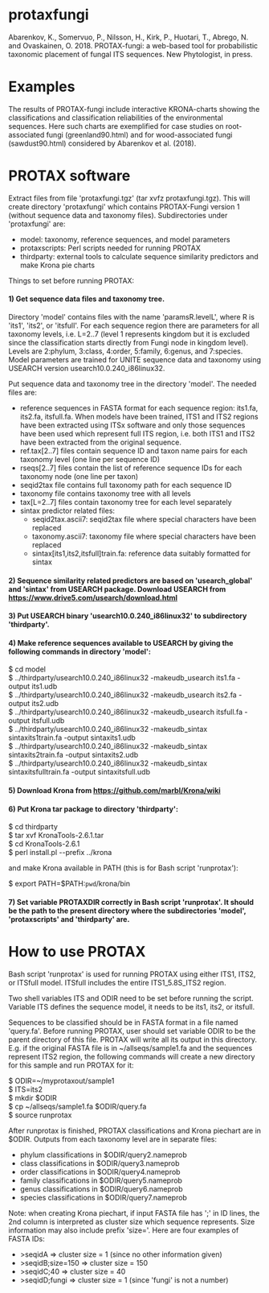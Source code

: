 # protaxfungi

Abarenkov, K., Somervuo, P., Nilsson, H., Kirk, P., Huotari, T., Abrego, N. and Ovaskainen, O. 2018. PROTAX-fungi: a web-based tool for probabilistic taxonomic placement of fungal ITS sequences. New Phytologist, in press.

# Examples

The results of PROTAX-fungi include interactive KRONA-charts showing the classifications and classification reliabilities of the environmental sequences. Here such charts are exemplified for case studies on root-associated fungi (greenland90.html) and for wood-associated fungi (sawdust90.html) considered by Abarenkov et al. (2018).

# PROTAX software

Extract files from file 'protaxfungi.tgz' (tar xvfz protaxfungi.tgz). This will create directory 'protaxfungi' which contains PROTAX-Fungi version 1 (without sequence data and taxonomy files). Subdirectories under 'protaxfungi' are:

- model: taxonomy, reference sequences, and model parameters
- protaxscripts: Perl scripts needed for running PROTAX
- thirdparty: external tools to calculate sequence similarity predictors and make Krona pie charts

Things to set before running PROTAX:

#### 1) Get sequence data files and taxonomy tree. 

Directory 'model' contains files with the name 'paramsR.levelL', where R is 'its1', 'its2', or 'itsfull'. For each sequence region there are parameters for all taxonomy levels, i.e. L=2..7 (level 1 represents kingdom but it is excluded since the classification starts directly from Fungi node in kingdom level). Levels are 2:phylum, 3:class, 4:order, 5:family, 6:genus, and 7:species. Model parameters are trained for UNITE sequence data and taxonomy using USEARCH version usearch10.0.240_i86linux32.

Put sequence data and taxonomy tree in the directory 'model'. The needed files are:
- reference sequences in FASTA format for each sequence region: its1.fa, its2.fa, itsfull.fa. When models have been trained, ITS1 and ITS2 regions have been extracted using ITSx software and only those sequences have been used which represent full ITS region, i.e. both ITS1 and ITS2 have been extracted from the original sequence.
- ref.tax[2..7] files contain sequence ID and taxon name pairs for each taxonomy level (one line per sequence ID)
- rseqs[2..7] files contain the list of reference sequence IDs for each taxonomy node (one line per taxon)
- seqid2tax file contains full taxonomy path for each sequence ID
- taxonomy file contains taxonomy tree with all levels
- tax[L=2..7] files contain taxonomy tree for each level separately
- sintax predictor related files:
  - seqid2tax.ascii7: seqid2tax file where special characters have been replaced
  - taxonomy.ascii7: taxonomy file where special characters have been replaced
  - sintax[its1,its2,itsfull]train.fa: reference data suitably formatted for sintax

#### 2) Sequence similarity related predictors are based on 'usearch_global' and 'sintax' from USEARCH package. Download USEARCH from https://www.drive5.com/usearch/download.html

#### 3) Put USEARCH binary 'usearch10.0.240_i86linux32' to subdirectory 'thirdparty'. 
#### 4) Make reference sequences available to USEARCH by giving the following commands in directory 'model':

$ cd model  
$ ../thirdparty/usearch10.0.240_i86linux32 -makeudb_usearch its1.fa -output its1.udb  
$ ../thirdparty/usearch10.0.240_i86linux32 -makeudb_usearch its2.fa -output its2.udb  
$ ../thirdparty/usearch10.0.240_i86linux32 -makeudb_usearch itsfull.fa -output itsfull.udb  
$ ../thirdparty/usearch10.0.240_i86linux32 -makeudb_sintax sintaxits1train.fa -output sintaxits1.udb  
$ ../thirdparty/usearch10.0.240_i86linux32 -makeudb_sintax sintaxits2train.fa -output sintaxits2.udb  
$ ../thirdparty/usearch10.0.240_i86linux32 -makeudb_sintax sintaxitsfulltrain.fa -output sintaxitsfull.udb  

#### 5) Download Krona from https://github.com/marbl/Krona/wiki 
#### 6) Put Krona tar package to directory 'thirdparty':

$ cd thirdparty  
$ tar xvf KronaTools-2.6.1.tar  
$ cd KronaTools-2.6.1  
$ perl install.pl --prefix ../krona  

and make Krona available in PATH (this is for Bash script 'runprotax'):

$ export PATH=$PATH:`pwd`/krona/bin

#### 7) Set variable PROTAXDIR correctly in Bash script 'runprotax'. It should be the path to the present directory where the subdirectories 'model', 'protaxscripts' and 'thirdparty' are.

# How to use PROTAX 

Bash script 'runprotax' is used for running PROTAX using either ITS1, ITS2, or ITSfull model. ITSfull includes the entire ITS1_5.8S_ITS2 region. 

Two shell variables ITS and ODIR need to be set before running the script. Variable ITS defines the sequence model, it needs to be its1, its2, or itsfull.

Sequences to be classified should be in FASTA format in a file named 'query.fa'. Before running PROTAX, user should set variable ODIR to be the parent directory of this file. PROTAX will write all its output in this directory. E.g. if the original FASTA file is in ~/allseqs/sample1.fa and the sequences represent ITS2 region, the following commands will create a new directory for this sample and run PROTAX for it:

$ ODIR=~/myprotaxout/sample1  
$ ITS=its2  
$ mkdir $ODIR  
$ cp ~/allseqs/sample1.fa $ODIR/query.fa  
$ source runprotax  

After runprotax is finished, PROTAX classifications and Krona piechart are in $ODIR. Outputs from each taxonomy level are in separate files:

- phylum classifications in $ODIR/query2.nameprob
- class classifications in $ODIR/query3.nameprob
- order classifications in $ODIR/query4.nameprob
- family classifications in $ODIR/query5.nameprob
- genus classifications in $ODIR/query6.nameprob
- species classifications in $ODIR/query7.nameprob

Note: when creating Krona piechart, if input FASTA file has ';' in ID lines, the 2nd column is interpreted as cluster size which sequence represents. Size information may also include prefix 'size='. Here are four examples of FASTA IDs:

- &gt;seqidA              =>   cluster size = 1  (since no other information given)
- &gt;seqidB;size=150     =>   cluster size = 150
- &gt;seqidC;40           =>   cluster size = 40
- &gt;seqidD;fungi        =>   cluster size = 1  (since 'fungi' is not a number)
